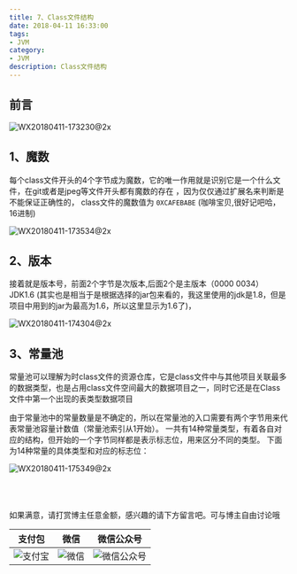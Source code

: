 ```yaml
---
title: 7、Class文件结构
date: 2018-04-11 16:33:00
tags: 
- JVM
category: 
- JVM
description: Class文件结构
---
```

<!-- image url 
https://raw.githubusercontent.com/HealerJean123/HealerJean123.github.io/master/blogImages
　　首行缩进
<font color="red">  </font>
-->

## 前言


![WX20180411-173230@2x](https://raw.githubusercontent.com/HealerJean123/HealerJean123.github.io/master/blogImages/WX20180411-173230@2x.png)



## 1、魔数

每个class文件开头的4个字节成为魔数，它的唯一作用就是识别它是一个什么文件，在git或者是jpeg等文件开头都有魔数的存在 ，因为仅仅通过扩展名来判断是不能保证正确性的， class文件的魔数值为 `0XCAFEBABE` (咖啡宝贝,很好记吧哈，16进制)


![WX20180411-173534@2x](https://raw.githubusercontent.com/HealerJean123/HealerJean123.github.io/master/blogImages/WX20180411-173534@2x.png)



## 2、版本

接着就是版本号，前面2个字节是次版本,后面2个是主版本（0000 0034）JDK1.6 (其实也是相当于是根据选择的jar包来看的，我这里使用的jdk是1.8，但是项目中用到的jar为最高为1.6，所以这里显示为1.6了)，

![WX20180411-174304@2x](https://raw.githubusercontent.com/HealerJean123/HealerJean123.github.io/master/blogImages/WX20180411-174304@2x.png)

## 3、常量池

常量池可以理解为时class文件的资源仓库，它是class文件中与其他项目关联最多的数据类型，也是占用class文件空间最大的数据项目之一，同时它还是在Class文件中第一个出现的表类型数据项目



由于常量池中的常量数量是不确定的，所以在常量池的入口需要有两个字节用来代表常量池容量计数值（常量池索引从1开始）。
一共有14种常量类型，有着各自对应的结构，但开始的一个字节同样都是表示标志位，用来区分不同的类型。
下面为14种常量的具体类型和对应的标志位：

![WX20180411-175349@2x](https://raw.githubusercontent.com/HealerJean123/HealerJean123.github.io/master/blogImages/WX20180411-175349@2x.png)





<br/><br/><br/>
如果满意，请打赏博主任意金额，感兴趣的请下方留言吧。可与博主自由讨论哦

|支付包 | 微信|微信公众号|
|:-------:|:-------:|:------:|
|![支付宝](https://raw.githubusercontent.com/HealerJean123/HealerJean123.github.io/master/assets/img/tctip/alpay.jpg) | ![微信](https://raw.githubusercontent.com/HealerJean123/HealerJean123.github.io/master/assets/img/tctip/weixin.jpg)|![微信公众号](https://raw.githubusercontent.com/HealerJean123/HealerJean123.github.io/master/assets/img/my/qrcode_for_gh_a23c07a2da9e_258.jpg)|




<!-- Gitalk 评论 start  -->

<link rel="stylesheet" href="https://unpkg.com/gitalk/dist/gitalk.css">
<script src="https://unpkg.com/gitalk@latest/dist/gitalk.min.js"></script> 
<div id="gitalk-container"></div>    
 <script type="text/javascript">
    var gitalk = new Gitalk({
		clientID: `1d164cd85549874d0e3a`,
		clientSecret: `527c3d223d1e6608953e835b547061037d140355`,
		repo: `HealerJean123.github.io`,
		owner: 'HealerJean123',
		admin: ['HealerJean123'],
		id: 'CORpRnQjCSNO4bD7',
    });
    gitalk.render('gitalk-container');
</script> 

<!-- Gitalk end -->


